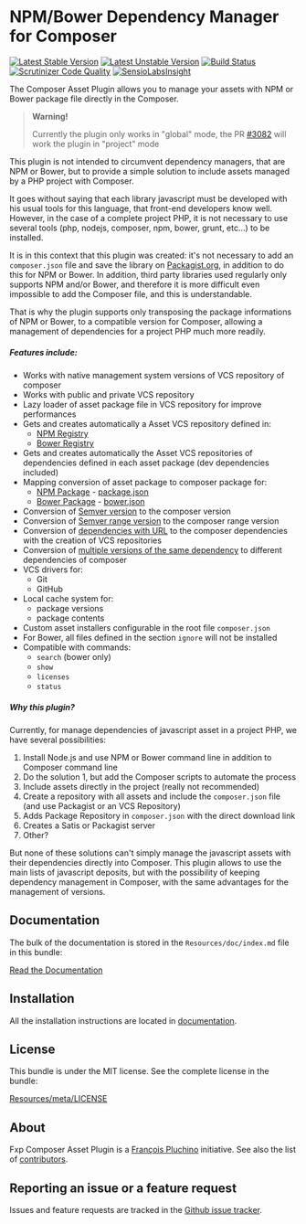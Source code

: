 NPM/Bower Dependency Manager for Composer
=========================================

[![Latest Stable Version](https://poser.pugx.org/fxp/composer-asset-plugin/v/stable.svg)](https://packagist.org/packages/fxp/composer-asset-plugin)
[![Latest Unstable Version](https://poser.pugx.org/fxp/composer-asset-plugin/v/unstable.svg)](https://packagist.org/packages/fxp/composer-asset-plugin)
[![Build Status](https://travis-ci.org/francoispluchino/composer-asset-plugin.svg?branch=master)](https://travis-ci.org/francoispluchino/composer-asset-plugin)
[![Scrutinizer Code Quality](https://scrutinizer-ci.com/g/francoispluchino/composer-asset-plugin/badges/quality-score.png)](https://scrutinizer-ci.com/g/francoispluchino/composer-asset-plugin)
[![SensioLabsInsight](https://insight.sensiolabs.com/projects/0d67ca33-5a72-46b8-b109-cfbf95673fce/mini.png)](https://insight.sensiolabs.com/projects/0d67ca33-5a72-46b8-b109-cfbf95673fce)

The Composer Asset Plugin allows you to manage your assets with NPM or Bower package file directly in
the Composer.

> **Warning!**
>
> Currently the plugin only works in "global" mode, the PR [#3082](https://github.com/composer/composer/pull/3082)
> will work the plugin in "project" mode

This plugin is not intended to circumvent dependency managers, that are NPM or Bower, but to provide a
simple solution to include assets managed by a PHP project with Composer.

It goes without saying that each library javascript must be developed with his usual tools for this
language, that front-end developers know well. However, in the case of a complete project PHP, it is
not necessary to use several tools (php, nodejs, composer, npm, bower, grunt, etc...) to be installed.

It is in this context that this plugin was created: it's not necessary to add an `composer.json`
file and save the library on [Packagist.org](https://packagist.org/), in addition to do this for NPM or
Bower. In addition, third party libraries used regularly only supports NPM and/or Bower, and therefore it
is more difficult even impossible to add the Composer file, and this is understandable.

That is why the plugin supports only transposing the package informations of NPM or Bower, to a
compatible version for Composer, allowing a management of dependencies for a project PHP much more readily.

##### Features include:

- Works with native management system versions of VCS repository of composer
- Works with public and private VCS repository
- Lazy loader of asset package file in VCS repository for improve performances
- Gets and creates automatically a Asset VCS repository defined in:
  - [NPM Registry](https://www.npmjs.org)
  - [Bower Registry](http://bower.io/search)
- Gets and creates automatically the Asset VCS repositories of dependencies defined
  in each asset package (dev dependencies included)
- Mapping conversion of asset package to composer package for:
  - [NPM Package](https://www.npmjs.org/doc/package.json.html) - [package.json](Resources/doc/schema.md#npm-mapping)
  - [Bower Package](http://bower.io/docs/creating-packages) - [bower.json](Resources/doc/schema.md#bower-mapping)
- Conversion of [Semver version](Resources/doc/schema.md#verison-conversion) to the composer version
- Conversion of [Semver range version](Resources/doc/schema.md#range-verison-conversion) to the composer range version
- Conversion of [dependencies with URL](Resources/doc/schema.md#url-range-verison-conversion) to the composer dependencies with the creation of VCS repositories
- Conversion of [multiple versions of the same dependency](Resources/doc/schema.md#multiple-version-of-depdendency-in-the-same-project) to different dependencies of composer
- VCS drivers for:
  - Git
  - GitHub
- Local cache system for:
  - package versions
  - package contents
- Custom asset installers configurable in the root file `composer.json`
- For Bower, all files defined in the section `ignore` will not be installed
- Compatible with commands:
  - `search` (bower only)
  - `show`
  - `licenses`
  - `status`

##### Why this plugin?

Currently, for manage dependencies of javascript asset in a project PHP, we have several possibilities:

1. Install Node.js and use NPM or Bower command line in addition to Composer command line
2. Do the solution 1, but add the Composer scripts to automate the process
3. Include assets directly in the project (really not recommended)
4. Create a repository with all assets and include the `composer.json` file (and use Packagist or an VCS Repository)
5. Adds Package Repository in `composer.json` with the direct download link
6. Creates a Satis or Packagist server
7. Other?

But none of these solutions can't simply manage the javascript assets with their dependencies directly
into Composer. This plugin allows to use the main lists of javascript deposits, but with the possibility
of keeping dependency management in Composer, with the same advantages for the management of versions.

Documentation
-------------

The bulk of the documentation is stored in the `Resources/doc/index.md`
file in this bundle:

[Read the Documentation](Resources/doc/index.md)

Installation
------------

All the installation instructions are located in [documentation](Resources/doc/index.md).

License
-------

This bundle is under the MIT license. See the complete license in the bundle:

[Resources/meta/LICENSE](Resources/meta/LICENSE)

About
-----

Fxp Composer Asset Plugin is a [François Pluchino](https://github.com/francoispluchino) initiative.
See also the list of [contributors](https://github.com/francoispluchino/composer-asset-plugin/contributors).

Reporting an issue or a feature request
---------------------------------------

Issues and feature requests are tracked in the [Github issue tracker](https://github.com/francoispluchino/composer-asset-plugin/issues).

